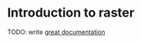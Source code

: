 # Introduction to raster

TODO: write [great documentation](http://jacobian.org/writing/great-documentation/what-to-write/)
